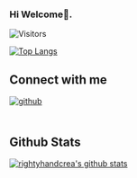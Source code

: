 ### Hi Welcome👋.

<img alt="Visitors" src="https://komarev.com/ghpvc/?username=rightyhandcream&style=flat&labelColor=black&logo=github&label=PROFILE+VIEWS&color=29bf12"/>

[![Top Langs](https://github-readme-stats.vercel.app/api/top-langs/?username=rightyhandcream&layout=compact)](https://github.com/rightyhandcream/github-readme-stats)

## Connect with me

<div align="left">
<a href="../../.." target="_blank">
<img src=https://img.shields.io/badge/github-%2324292e.svg?&style=for-the-badge&logo=github&logoColor=white alt=github style="margin-bottom: 5px;" />
</a>
</div>

<br/>

## Github Stats
[![rightyhandcrea's github stats](https://github-readme-stats.vercel.app/api?username=rightyhandcream&show_icons=true)](https://github.com/rightyhandcream)
